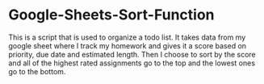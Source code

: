 # Google-Sheets-Sort-Function
This is a script that is used to organize a todo list. It takes data from my google sheet where I track my homework and gives it a score based on priority, due date and estimated length. Then I choose to sort by the score and all of the highest rated assignments go to the top and the lowest ones go to the bottom.
